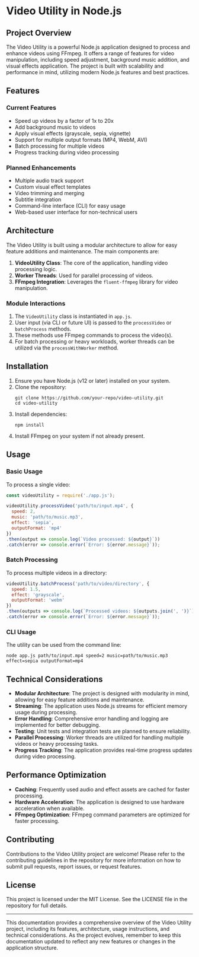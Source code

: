 # Video Utility in Node.js

## Project Overview

The Video Utility is a powerful Node.js application designed to process and enhance videos using FFmpeg. It offers a range of features for video manipulation, including speed adjustment, background music addition, and visual effects application. The project is built with scalability and performance in mind, utilizing modern Node.js features and best practices.

## Features

### Current Features
- Speed up videos by a factor of 1x to 20x
- Add background music to videos
- Apply visual effects (grayscale, sepia, vignette)
- Support for multiple output formats (MP4, WebM, AVI)
- Batch processing for multiple videos
- Progress tracking during video processing

### Planned Enhancements
- Multiple audio track support
- Custom visual effect templates
- Video trimming and merging
- Subtitle integration
- Command-line interface (CLI) for easy usage
- Web-based user interface for non-technical users

## Architecture

The Video Utility is built using a modular architecture to allow for easy feature additions and maintenance. The main components are:

1. **VideoUtility Class**: The core of the application, handling video processing logic.
2. **Worker Threads**: Used for parallel processing of videos.
3. **FFmpeg Integration**: Leverages the `fluent-ffmpeg` library for video manipulation.

### Module Interactions

1. The `VideoUtility` class is instantiated in `app.js`.
2. User input (via CLI or future UI) is passed to the `processVideo` or `batchProcess` methods.
3. These methods use FFmpeg commands to process the video(s).
4. For batch processing or heavy workloads, worker threads can be utilized via the `processWithWorker` method.

## Installation

1. Ensure you have Node.js (v12 or later) installed on your system.
2. Clone the repository:
   ```
   git clone https://github.com/your-repo/video-utility.git
   cd video-utility
   ```
3. Install dependencies:
   ```
   npm install
   ```
4. Install FFmpeg on your system if not already present.

## Usage

### Basic Usage

To process a single video:

```javascript
const videoUtility = require('./app.js');

videoUtility.processVideo('path/to/input.mp4', {
  speed: 2,
  music: 'path/to/music.mp3',
  effect: 'sepia',
  outputFormat: 'mp4'
})
.then(output => console.log(`Video processed: ${output}`))
.catch(error => console.error(`Error: ${error.message}`));
```

### Batch Processing

To process multiple videos in a directory:

```javascript
videoUtility.batchProcess('path/to/video/directory', {
  speed: 1.5,
  effect: 'grayscale',
  outputFormat: 'webm'
})
.then(outputs => console.log(`Processed videos: ${outputs.join(', ')}`))
.catch(error => console.error(`Error: ${error.message}`));
```

### CLI Usage

The utility can be used from the command line:

```
node app.js path/to/input.mp4 speed=2 music=path/to/music.mp3 effect=sepia outputFormat=mp4
```

## Technical Considerations

- **Modular Architecture**: The project is designed with modularity in mind, allowing for easy feature additions and maintenance.
- **Streaming**: The application uses Node.js streams for efficient memory usage during processing.
- **Error Handling**: Comprehensive error handling and logging are implemented for better debugging.
- **Testing**: Unit tests and integration tests are planned to ensure reliability.
- **Parallel Processing**: Worker threads are utilized for handling multiple videos or heavy processing tasks.
- **Progress Tracking**: The application provides real-time progress updates during video processing.

## Performance Optimization

- **Caching**: Frequently used audio and effect assets are cached for faster processing.
- **Hardware Acceleration**: The application is designed to use hardware acceleration when available.
- **FFmpeg Optimization**: FFmpeg command parameters are optimized for faster processing.

## Contributing

Contributions to the Video Utility project are welcome! Please refer to the contributing guidelines in the repository for more information on how to submit pull requests, report issues, or request features.

## License

This project is licensed under the MIT License. See the LICENSE file in the repository for full details.

---

This documentation provides a comprehensive overview of the Video Utility project, including its features, architecture, usage instructions, and technical considerations. As the project evolves, remember to keep this documentation updated to reflect any new features or changes in the application structure.